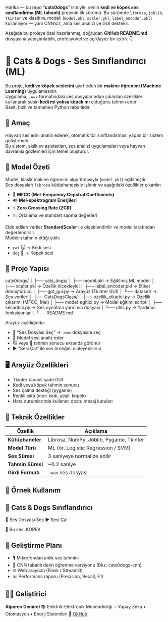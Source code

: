 Harika — bu repo “**cats0dogs**” ismiyle, senin **kedi ve köpek ses sınıflandırma (ML tabanlı)** projenin ilk sürümü.
Bu sürümde `librosa`, `joblib`, `tkinter` ve klasik `ML` modeli (`model.pkl`, `scaler.pkl`, `label_encoder.pkl`) kullanılıyor — yani CNN’siz, ama ses analizi ve GUI destekli.

Aşağıda bu projeye özel hazırlanmış, doğrudan **GitHub README.md** dosyasına yapıştırılabilir, profesyonel ve açıklayıcı bir içerik 👇




# 🐾 Cats & Dogs - Ses Sınıflandırıcı (ML)

Bu proje, **kedi ve köpek seslerini** ayırt eden bir **makine öğrenimi (Machine Learning)** uygulamasıdır.  
Uygulama, `.wav` formatındaki ses dosyalarından çıkarılan özellikleri kullanarak sesin **kedi mi yoksa köpek mi** olduğunu tahmin eder.  
Basit, hızlı ve tamamen Python tabanlıdır.



## 🎯 Amaç

Hayvan seslerini analiz ederek, otomatik tür sınıflandırması yapan bir sistem geliştirmek.  
Bu sistem, akıllı ev asistanları, ses analizi uygulamaları veya hayvan davranışı gözlemleri için temel oluşturur.



## 🧠 Model Özeti

Model, klasik makine öğrenimi algoritmasıyla (`model.pkl`) eğitilmiştir.  
Ses dosyaları `librosa` kütüphanesiyle işlenir ve aşağıdaki özellikler çıkarılır:

- 🎵 **MFCC (Mel-Frequency Cepstral Coefficients)**  
- 🔊 **Mel-spektrogram Enerjileri**  
- ⚡ **Zero Crossing Rate (ZCR)**  
- 📉 Ortalama ve standart sapma değerleri

Elde edilen veriler **StandardScaler** ile ölçeklendirilir ve model tarafından değerlendirilir.  
Modelin tahmin ettiği çıktı:
- `cat` 🐱 → Kedi sesi  
- `dog` 🐶 → Köpek sesi  



## 📁 Proje Yapısı


cats0dogs/
│
├── cats_dogs/
│   ├── model.pkl                  → Eğitilmiş ML modeli
│   ├── scaler.pkl                 → Özellik ölçekleyici
│   ├── label_encoder.pkl          → Etiket dönüştürücü
│   ├── gpt_gui.py                 → Arayüz (Tkinter GUI)
│   └── dataset/                   → Ses verileri
│
├── CatsDogsClass/
│   ├── ozellik_cikarici.py        → Özellik çıkarımı (MFCC, Mel)
│   ├── model_egitici.py           → Model eğitimi scripti
│   ├── sesaritici.py              → Ses oynatma yardımcı dosyası
│   └── utils.py                   → Yardımcı fonksiyonlar
│
└── README.md




Arayüz açıldığında:

* 🎵 “Ses Dosyası Seç” → `.wav` dosyasını seç
* 🧠 Model sesi analiz eder
* 🐱 veya 🐶 tahmin sonucu ekranda görünür
* ▶️ “Sesi Çal” ile ses örneğini dinleyebilirsin



## 🖥️ Arayüz Özellikleri

* Tkinter tabanlı sade GUI
* Kedi veya köpek tahmin sonucu
* Ses çalma desteği (pygame)
* Renkli çıktı (mor: kedi, yeşil: köpek)
* Hata durumlarında kullanıcı dostu mesaj kutuları



## 🧩 Teknik Özellikler

| Özellik           | Açıklama                                |
| ----------------- | --------------------------------------- |
| **Kütüphaneler**  | Librosa, NumPy, Joblib, Pygame, Tkinter |
| **Model Türü**    | ML (ör. Logistic Regression / SVM)      |
| **Ses Süresi**    | 3 saniyeye normalize edilir             |
| **Tahmin Süresi** | ~0.2 saniye                             |
| **Girdi Formatı** | `.wav` ses dosyası                      |


## 🧪 Örnek Kullanım


🐾 Cats & Dogs Sınıflandırıcı
-----------------------------
🎵 Ses Dosyası Seç
▶️ Sesi Çal

🐶 Bu ses: KÖPEK




## 🔮 Geliştirme Planı

* 🎙️ Mikrofondan anlık ses tahmini
* 🧠 CNN tabanlı derin öğrenme versiyonu (Bkz: cats0dogs-cnn)
* 🌐 Web arayüzü (Flask / Streamlit)
* 📊 Performans raporu (Precision, Recall, F1)



## 👨‍💻 Geliştirici

**Alperen Demirel**
📚 Elektrik-Elektronik Mühendisliği
💡 Yapay Zeka • Otomasyon • Enerji Sistemleri
🔗 [GitHub](https://github.com/alperend08)

